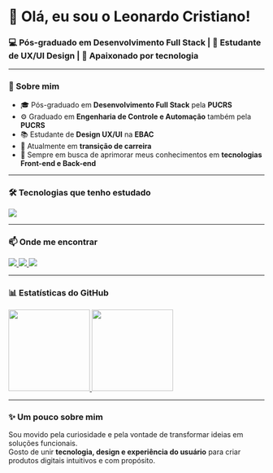 <h1>👋 Olá, eu sou o Leonardo Cristiano!</h1>

<h3>💻 Pós-graduado em Desenvolvimento Full Stack | 🎨 Estudante de UX/UI Design | 🚀 Apaixonado por tecnologia</h3>

---

### 🧠 Sobre mim  
- 🎓 Pós-graduado em **Desenvolvimento Full Stack** pela **PUCRS**  
- ⚙️ Graduado em **Engenharia de Controle e Automação** também pela **PUCRS**  
- 📚 Estudante de **Design UX/UI** na **EBAC**  
- 🔄 Atualmente em **transição de carreira**  
- 🌱 Sempre em busca de aprimorar meus conhecimentos em **tecnologias Front-end e Back-end**

---

### 🛠️ Tecnologias que tenho estudado
<div>
  <img src="https://skillicons.dev/icons?i=html,css,js,react,nodejs,express,postgres,sequelize,git,figma" />
</div>

---

### 📫 Onde me encontrar
<div>
  <a href="mailto:l.kusterr@gmail.com">
    <img src="https://img.shields.io/badge/-Gmail-D14836?style=for-the-badge&logo=gmail&logoColor=white"/>
  </a>
  <a href="https://www.linkedin.com/in/leonardokuster/" target="_blank">
    <img src="https://img.shields.io/badge/-LinkedIn-0077B5?style=for-the-badge&logo=linkedin&logoColor=white"/>
  </a>
  <a href="https://instagram.com/leonardokuster" target="_blank">
    <img src="https://img.shields.io/badge/-Instagram-E4405F?style=for-the-badge&logo=instagram&logoColor=white"/>
  </a>
</div>

---

### 📊 Estatísticas do GitHub
<div>
  <a href="https://github.com/leonardokuster">
    <img height="160em" src="https://github-readme-stats.vercel.app/api?username=leonardokuster&show_icons=true&theme=dark&include_all_commits=true&count_private=true"/>
    <img height="160em" src="https://github-readme-stats.vercel.app/api/top-langs/?username=leonardokuster&layout=compact&langs_count=7&theme=tokyonight"/>
  </a>
</div>

---

### ✨ Um pouco sobre mim  
Sou movido pela curiosidade e pela vontade de transformar ideias em soluções funcionais.  
Gosto de unir **tecnologia, design e experiência do usuário** para criar produtos digitais intuitivos e com propósito.  
